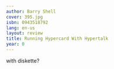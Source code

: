 ```yaml
---
author: Barry Shell
cover: 395.jpg
isbn: 0943518792
lang: en-us
layout: review
title: Running Hypercard With Hypertalk
year: 0
---
```

with diskette?
